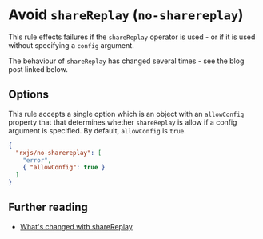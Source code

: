 # Avoid `shareReplay` (`no-sharereplay`)

This rule effects failures if the `shareReplay` operator is used - or if it is used without specifying a `config` argument.

The behaviour of `shareReplay` has changed several times - see the blog post linked below.

## Options

This rule accepts a single option which is an object with an `allowConfig` property that that determines whether `shareReplay` is allow if a config argument is specified. By default, `allowConfig` is `true`.

```json
{
  "rxjs/no-sharereplay": [
    "error",
    { "allowConfig": true }
  ]
}
```

## Further reading

- [What's changed with shareReplay](https://ncjamieson.com/whats-changed-with-sharereplay/)
